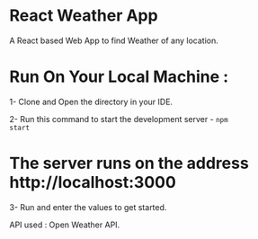 # React Weather App
A React based Web App to find Weather of any location.


# Run On Your Local Machine :

1- Clone and Open the directory in your IDE.

2- Run this command to start the development server -
<code>npm start</code>

# The server runs on the address http://localhost:3000

3- Run and enter the values to get started.

API used : Open Weather API.
